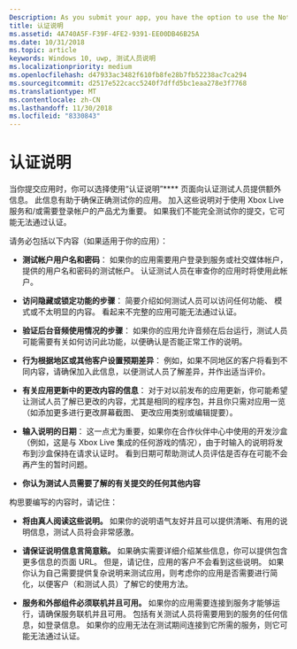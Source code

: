 ```yaml
---
Description: As you submit your app, you have the option to use the Notes for certification page to provide additional info to the certification testers. This info can help ensure that your app is tested correctly.
title: 认证说明
ms.assetid: 4A740A5F-F39F-4FE2-9391-EE00DB46B25A
ms.date: 10/31/2018
ms.topic: article
keywords: Windows 10, uwp, 测试人员说明
ms.localizationpriority: medium
ms.openlocfilehash: d47933ac3482f610fb8fe28b7fb52238ac7ca294
ms.sourcegitcommit: d2517e522cacc5240f7dffd5bc1eaa278e3f7768
ms.translationtype: MT
ms.contentlocale: zh-CN
ms.lasthandoff: 11/30/2018
ms.locfileid: "8330843"
---
```

# <a name="notes-for-certification"></a>认证说明


当你提交应用时，你可以选择使用“认证说明”**** 页面向认证测试人员提供额外信息。 此信息有助于确保正确测试你的应用。 加入这些说明对于使用 Xbox Live 服务和/或需要登录帐户的产品尤为重要。 如果我们不能完全测试你的提交，它可能无法通过认证。

请务必包括以下内容（如果适用于你的应用）：

-   **测试帐户用户名和密码**： 如果你的应用需要用户登录到服务或社交媒体帐户，提供的用户名和密码的测试帐户。 认证测试人员在审查你的应用时将使用此帐户。

-   **访问隐藏或锁定功能的步骤**： 简要介绍如何测试人员可以访问任何功能、 模式或不太明显的内容。 看起来不完整的应用可能无法通过认证。

-   **验证后台音频使用情况的步骤**： 如果你的应用允许音频在后台运行，测试人员可能需要有关如何访问此功能，以便确认是否能正常工作的说明。

-  **行为根据地区或其他客户设置预期差异**： 例如，如果不同地区的客户将看到不同内容，请确保加入此信息，以便测试人员了解差异，并作出适当评价。

-   **有关应用更新中的更改内容的信息**： 对于对以前发布的应用更新，你可能希望让测试人员了解已更改的内容，尤其是相同的程序包，并且你只需对应用一览 （如添加更多进行更改屏幕截图、 更改应用类别或编辑提要）。

-   **输入说明的日期**： 这一点尤为重要，如果你在合作伙伴中心中使用的开发沙盒 （例如，这是与 Xbox Live 集成的任何游戏的情况），由于时输入的说明将发布到沙盒保持在请求认证时。 看到日期可帮助测试人员评估是否存在可能不会再产生的暂时问题。

-  **你认为测试人员需要了解的有关提交的任何其他内容**

构思要编写的内容时，请记住：

-   **将由真人阅读这些说明。** 如果你的说明语气友好并且可以提供清晰、有用的说明信息，测试人员将会非常感激。

-   **请保证说明信息言简意赅。** 如果确实需要详细介绍某些信息，你可以提供包含更多信息的页面 URL。 但是，请记住，应用的客户不会看到这些说明。 如果你认为自己需要提供复杂说明来测试应用，则考虑你的应用是否需要进行简化，以便客户（和测试人员）了解它的使用方法。

-   **服务和外部组件必须联机并且可用。** 如果你的应用需要连接到服务才能够运行，请确保服务联机并且可用。 包括有关测试人员将需要用到的服务的任何信息，如登录信息。 如果你的应用无法在测试期间连接到它所需的服务，则它可能无法通过认证。

 

 




